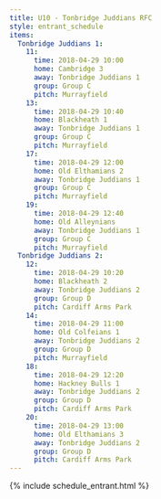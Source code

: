 ```yaml
---
title: U10 - Tonbridge Juddians RFC
style: entrant_schedule
items:
  Tonbridge Juddians 1:
    11:
      time: 2018-04-29 10:00
      home: Cambridge 3
      away: Tonbridge Juddians 1
      group: Group C
      pitch: Murrayfield
    13:
      time: 2018-04-29 10:40
      home: Blackheath 1
      away: Tonbridge Juddians 1
      group: Group C
      pitch: Murrayfield
    17:
      time: 2018-04-29 12:00
      home: Old Elthamians 2
      away: Tonbridge Juddians 1
      group: Group C
      pitch: Murrayfield
    19:
      time: 2018-04-29 12:40
      home: Old Alleynians
      away: Tonbridge Juddians 1
      group: Group C
      pitch: Murrayfield
  Tonbridge Juddians 2:
    12:
      time: 2018-04-29 10:20
      home: Blackheath 2
      away: Tonbridge Juddians 2
      group: Group D
      pitch: Cardiff Arms Park
    14:
      time: 2018-04-29 11:00
      home: Old Colfeians 1
      away: Tonbridge Juddians 2
      group: Group D
      pitch: Murrayfield
    18:
      time: 2018-04-29 12:20
      home: Hackney Bulls 1
      away: Tonbridge Juddians 2
      group: Group D
      pitch: Cardiff Arms Park
    20:
      time: 2018-04-29 13:00
      home: Old Elthamians 3
      away: Tonbridge Juddians 2
      group: Group D
      pitch: Cardiff Arms Park
---
```


{% include schedule_entrant.html %}
